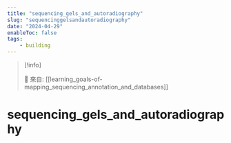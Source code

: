 ```yaml
---
title: "sequencing_gels_and_autoradiography"
slug: "sequencinggelsandautoradiography"
date: "2024-04-29"
enableToc: false
tags:
    - building
---
```


> [!info]
>
> 🌱 來自: [[learning_goals-of-mapping_sequencing_annotation_and_databases]]

# sequencing_gels_and_autoradiography



